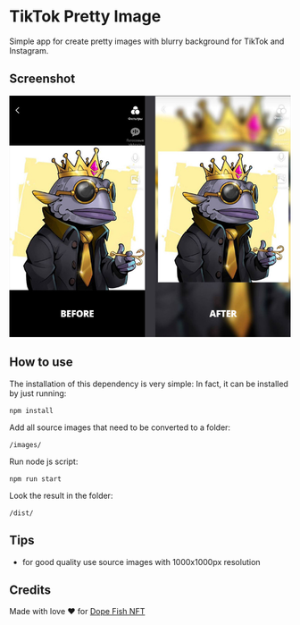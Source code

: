 # TikTok Pretty Image

Simple app for create pretty images with blurry background for TikTok and Instagram.

## Screenshot
![RenderScript](src/preview/1.jpg)

## How to use

The installation of this dependency is very simple: In fact, it can be installed by just running:

```
npm install
```

Add all source images that need to be converted to a folder:

```
/images/
```

Run node js script:

```
npm run start
```

Look the result in the folder:

```
/dist/
```

## Tips
- for good quality use source images with 1000x1000px resolution

## Credits
Made with love  ❤️ for [Dope Fish NFT](https://dopefishnft.com/links)
